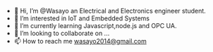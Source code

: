 - 👋 Hi, I’m @Wasayo an Electrical and Electronics engineer student.
- 👀 I’m interested in IoT and Embedded Systems
- 🌱 I’m currently learning Javascript,node.js and OPC UA.
- 💞️ I’m looking to collaborate on ...
- 📫 How to reach me wasayo2014@gmail.com

<!---
Wasayo/Wasayo is a ✨ special ✨ repository because its `README.md` (this file) appears on your GitHub profile.
You can click the Preview link to take a look at your changes.
--->
